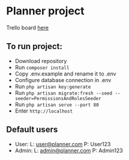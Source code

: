 # Planner project
Trello board [here](https://trello.com/b/TIhWNcfD/bbraunplanner)

## To run project:
  - Download repository
  - Run ```composer install```
  - Copy .env.example and rename it to .env
  - Configure database connection in .env
  - Run ```php artisan key:generate```
  - Run ```php artisan migrate:fresh --seed --seeder=PermissionsAndRolesSeeder```
  - Run ```php artisan serve --port 80```
  - Enter ```http://localhost```

## Default users
 - User: L: user@planner.com P: User123
 - Admin: L: admin@planner.com P: Admin123
